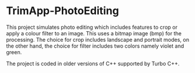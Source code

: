 # TrimApp-PhotoEditing

This project simulates photo editing which includes features to crop or apply a colour filter to an image.
This uses a bitmap image (bmp) for the processing. The choice for crop includes landscape and portrait modes, on the other hand, 
the choice for filter includes two colors namely violet and green. 

The project is coded in older versions of C++ supported by Turbo C++.  
